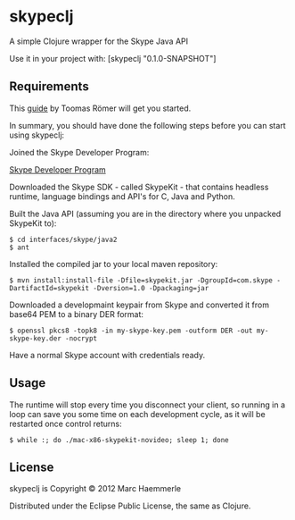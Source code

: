 # skypeclj

A simple Clojure wrapper for the Skype Java API

Use it in your project with:
    [skypeclj "0.1.0-SNAPSHOT"]

## Requirements

This [guide](http://dow.ngra.de/2012/01/06/skype-bot-for-fun-and-profit-part-i-getting-started) by Toomas Römer will get you started.

In summary, you should have done the following steps before you can start using skypeclj:

Joined the Skype Developer Program:

[Skype Developer Program](http://developer.skype.com)

Downloaded the Skype SDK - called SkypeKit - that contains headless runtime, language bindings and API's for C, Java and Python.

Built the Java API (assuming you are in the directory where you unpacked SkypeKit to):

```
$ cd interfaces/skype/java2
$ ant
```

Installed the compiled jar to your local maven repository:

```
$ mvn install:install-file -Dfile=skypekit.jar -DgroupId=com.skype -DartifactId=skypekit -Dversion=1.0 -Dpackaging=jar
```

Downloaded a developmaint keypair from Skype and converted it from base64 PEM to a binary DER format:

```
$ openssl pkcs8 -topk8 -in my-skype-key.pem -outform DER -out my-skype-key.der -nocrypt
```

Have a normal Skype account with credentials ready.

## Usage

The runtime will stop every time you disconnect your client, so running in a loop can save you some time on each development cycle, as it will be restarted once control returns:

```
$ while :; do ./mac-x86-skypekit-novideo; sleep 1; done
```

## License

skypeclj is Copyright © 2012 Marc Haemmerle

Distributed under the Eclipse Public License, the same as Clojure.
